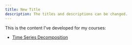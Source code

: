 ```yaml
---
title: New Title
description: The titles and descriptions can be changed.
---
```


This is the content I've developed for my courses:

- [Time Series Decomposition](/timeseries/index.md)
